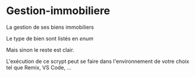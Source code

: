 # Gestion-immobiliere

La gestion de ses biens immobiliers

Le type de bien sont listés en *enum*

Mais sinon le reste est clair. 

L'exécution de ce scrypt peut se faire dans l'environnement de votre choix tel que Remix, VS Code, ...
